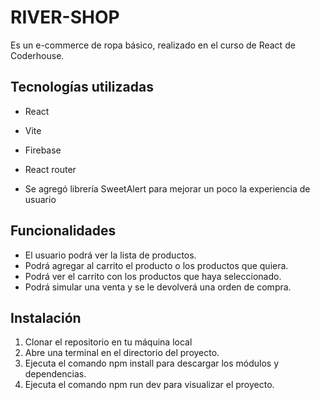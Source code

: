 # RIVER-SHOP

Es un e-commerce de ropa básico, realizado en el curso de React de Coderhouse.

## Tecnologías utilizadas

- React
- Vite
- Firebase
- React router

- Se agregó librería SweetAlert para mejorar un poco la experiencia de usuario

## Funcionalidades

* El usuario podrá ver la lista de productos.
* Podrá agregar al carrito el producto o los productos que quiera.
* Podrá ver el carrito con los productos que haya seleccionado.
* Podrá simular una venta y se le devolverá una orden de compra.

## Instalación

1. Clonar el repositorio en tu máquina local
2. Abre una terminal en el directorio del proyecto. 
3. Ejecuta el comando npm install para descargar los módulos y dependencias. 
4. Ejecuta el comando npm run dev para visualizar el proyecto. 